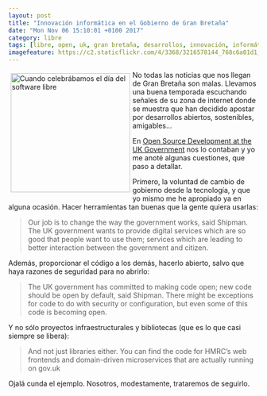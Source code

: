 ```yaml
---
layout: post
title: "Innovación informática en el Gobierno de Gran Bretaña"
date: "Mon Nov 06 15:10:01 +0100 2017"
category: libre
tags: [libre, open, uk, gran bretaña, desarrollos, innovación, informática]
imagefeature: https://c2.staticflickr.com/4/3368/3216578144_768c6a01d1_m.jpg
---
```




<a href="https://www.flickr.com/photos/fernand0/3216578144" title="Cuando celebrábamos el día del software libre"><img src="https://c2.staticflickr.com/4/3368/3216578144_768c6a01d1_m.jpg" width="240"  alt="Cuando celebrábamos el día del software libre" style="float:left; margin:5px"></a>
No todas las noticias que nos llegan de Gran Bretaña son malas. Llevamos una buena temporada escuchando señales de su zona de internet donde se muestra que han decidido apostar por desarrollos abiertos, sostenibles, amigables...

En [Open Source Development at the UK Government](https://www.infoq.com/news/2016/11/open-source-UK-government) nos lo contaban y yo me anoté algunas cuestiones, que paso a detallar.

Primero, la voluntad de cambio de gobierno desde la tecnología, y que yo mismo me he apropiado ya en alguna ocasión. Hacer herramientas tan buenas que la gente quiera usarlas:

> Our job is to change the way the government works, said Shipman. The UK government wants to provide digital services which are so good that people want to use them; services which are leading to better interaction between the government and citizen.

Además, proporcionar el código a los demás, hacerlo abierto, salvo que haya razones de seguridad para no abrirlo:

> The UK government has committed to making code open; new code should be open by default, said Shipman. There might be exceptions for code to do with security or configuration, but even some of this code is becoming open.

Y no sólo proyectos infraestructurales y bibliotecas (que es lo que casi siempre se libera):

> And not just libraries either. You can find the code for HMRC’s web frontends and domain-driven microservices that are actually running on gov.uk

Ojalá cunda el ejemplo. Nosotros, modestamente, trataremos de seguirlo.
